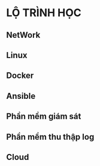 # LỘ TRÌNH HỌC #
## NetWork ##
## Linux ##
## Docker ##
## Ansible ## 
## Phần mềm giám sát ## 
## Phần mềm thu thập log ## 
## Cloud ## 